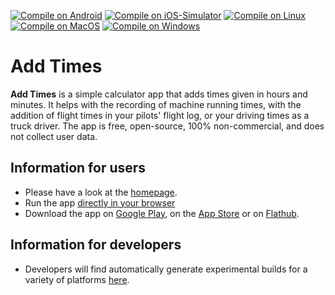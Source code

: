 [![Compile on Android](https://github.com/Akaflieg-Freiburg/addhoursandminutes/actions/workflows/android.yml/badge.svg?branch=develop)](https://github.com/Akaflieg-Freiburg/addhoursandminutes/actions/workflows/android.yml)
[![Compile on iOS-Simulator](https://github.com/Akaflieg-Freiburg/addhoursandminutes/actions/workflows/ios.yml/badge.svg?branch=develop)](https://github.com/Akaflieg-Freiburg/addhoursandminutes/actions/workflows/ios.yml)
[![Compile on Linux](https://github.com/Akaflieg-Freiburg/addhoursandminutes/actions/workflows/linux.yml/badge.svg?branch=develop)](https://github.com/Akaflieg-Freiburg/addhoursandminutes/actions/workflows/linux.yml)
[![Compile on MacOS](https://github.com/Akaflieg-Freiburg/addhoursandminutes/actions/workflows/macos.yml/badge.svg?branch=develop)](https://github.com/Akaflieg-Freiburg/addhoursandminutes/actions/workflows/macos.yml)
[![Compile on Windows](https://github.com/Akaflieg-Freiburg/addhoursandminutes/actions/workflows/windows.yml/badge.svg?branch=develop)](https://github.com/Akaflieg-Freiburg/addhoursandminutes/actions/workflows/windows.yml)

# Add Times

**Add Times** is a simple calculator app that adds times given in
hours and minutes. It helps with the recording of machine running times, with
the addition of flight times in your pilots' flight log, or your driving times
as a truck driver. The app is free, open-source, 100% non-commercial, and does
not collect user data.

## Information for users

- Please have a look at the [homepage](https://akaflieg-freiburg.github.io/addhoursandminutes).
- Run the app [directly in your browser](https://akaflieg-freiburg.github.io/addhoursandminutes/assets/webasm/addhoursandminutes.html)
- Download the app on [Google Play](https://play.google.com/store/apps/details?id=de.akaflieg_freiburg.cavok.add_hours_and_minutes), on the [App Store](https://apps.apple.com/de/app/rechnen-mit-zeiten/id6446039266) or on [Flathub](https://flathub.org/apps/details/de.akaflieg_freiburg.cavok.add_hours_and_minutes).

## Information for developers

- Developers will find automatically generate experimental builds for a variety of platforms [here](https://github.com/Akaflieg-Freiburg/addhoursandminutes/releases/tag/developerBuilds).
